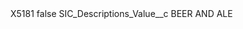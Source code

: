 <?xml version="1.0" encoding="UTF-8"?>
<CustomMetadata xmlns="http://soap.sforce.com/2006/04/metadata" xmlns:xsi="http://www.w3.org/2001/XMLSchema-instance" xmlns:xsd="http://www.w3.org/2001/XMLSchema">
    <label>X5181</label>
    <protected>false</protected>
    <values>
        <field>SIC_Descriptions_Value__c</field>
        <value xsi:type="xsd:string">BEER AND ALE</value>
    </values>
</CustomMetadata>
